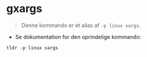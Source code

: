 # gxargs

> Denne kommando er et alias af `-p linux xargs`.

- Se dokumentation for den oprindelige kommando:

`tldr -p linux xargs`

